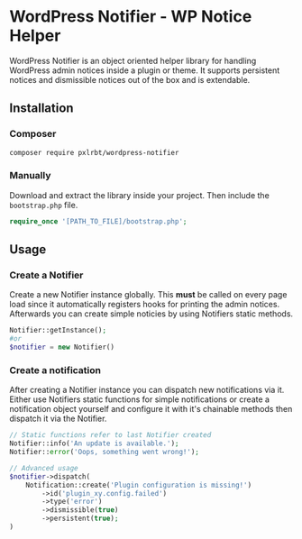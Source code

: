 # WordPress Notifier - WP Notice Helper

WordPress Notifier is an object oriented helper library for handling WordPress admin notices inside a plugin or theme.
It supports persistent notices and dismissible notices out of the box and is extendable.

## Installation

### Composer

```bash
composer require pxlrbt/wordpress-notifier
```

### Manually
Download and extract the library inside your project. Then include the `bootstrap.php` file.

```php
require_once '[PATH_TO_FILE]/bootstrap.php';
```

## Usage

### Create a Notifier

Create a new Notifier instance globally. This __must__ be called on every page load since it automatically registers hooks for printing the admin notices. Afterwards you can create simple noticies by using Notifiers static methods.

```php
Notifier::getInstance();
#or
$notifier = new Notifier()
```

### Create a notification

After creating a Notifier instance you can dispatch new notifications via it. Either use Notifiers static functions for simple notifications or create a notification object yourself and configure it with it's chainable methods then dispatch it via the Notifier.

```php
// Static functions refer to last Notifier created
Notifier::info('An update is available.');
Notifier::error('Oops, something went wrong!');

// Advanced usage
$notifier->dispatch(
    Notification::create('Plugin configuration is missing!')
        ->id('plugin_xy.config.failed')
        ->type('error')
        ->dismissible(true)
        ->persistent(true);
)

```
